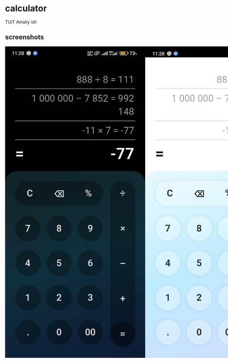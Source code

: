 # calculator

TUIT Amaliy ish

## screenshots

<div style="display: flex;">
  <img src="screenshots/screenshot_1.png" alt="Dark mode"/>
  <img src="screenshots/screenshot_2.png" alt="Light mode"/>
</div>